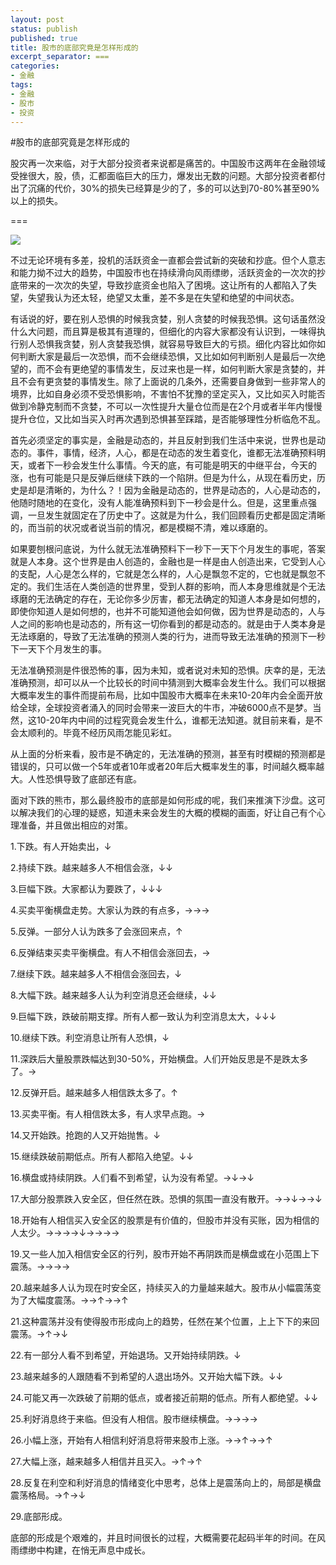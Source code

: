 ```yaml
---
layout: post
status: publish
published: true
title: 股市的底部究竟是怎样形成的
excerpt_separator: ===
categories:
- 金融
tags:
- 金融
- 股市
- 投资
---
```



#股市的底部究竟是怎样形成的

股灾再一次来临，对于大部分投资者来说都是痛苦的。中国股市这两年在金融领域受挫很大，股，债，汇都面临巨大的压力，爆发出无数的问题。大部分投资者都付出了沉痛的代价，30%的损失已经算是少的了，多的可以达到70-80%甚至90%以上的损失。

===

<img class="alignnone size-full wp-image-355" src="/assets/金融/股市的底部究竟是怎样形成的1.png" />

不过无论环境有多差，投机的活跃资金一直都会尝试新的突破和抄底。但个人意志和能力拗不过大的趋势，中国股市也在持续滑向风雨缥缈，活跃资金的一次次的抄底带来的一次次的失望，导致抄底资金也陷入了困境。这让所有的人都陷入了失望，失望我认为还太轻，绝望又太重，差不多是在失望和绝望的中间状态。

有话说的好，要在别人恐惧的时候我贪婪，别人贪婪的时候我恐惧。这句话虽然没什么大问题，而且算是极其有道理的，但细化的内容大家都没有认识到，一味得执行别人恐惧我贪婪，别人贪婪我恐惧，就容易导致巨大的亏损。细化内容比如你如何判断大家是最后一次恐惧，而不会继续恐惧，又比如如何判断别人是最后一次绝望的，而不会有更绝望的事情发生，反过来也是一样，如何判断大家是贪婪的，并且不会有更贪婪的事情发生。除了上面说的几条外，还需要自身做到一些非常人的境界，比如自身必须不受恐惧影响，不害怕不犹豫的坚定买入，又比如买入时能否做到冷静克制而不贪婪，不可以一次性提升大量仓位而是在2个月或者半年内慢慢提升仓位，又比如当买入时再次遇到恐惧甚至踩踏，是否能够理性分析临危不乱。

首先必须坚定的事实是，金融是动态的，并且反射到我们生活中来说，世界也是动态的。事件，事情，经济，人心，都是在动态的发生着变化，谁都无法准确预料明天，或者下一秒会发生什么事情。今天的底，有可能是明天的中继平台，今天的涨，也有可能是只是反弹后继续下跌的一个陷阱。但是为什么，从现在看历史，历史是却是清晰的，为什么？！因为金融是动态的，世界是动态的，人心是动态的，他随时随地的在变化，没有人能准确预料到下一秒会是什么。但是，这里重点强调，一旦发生就固定在了历史中了。这就是为什么，我们回顾看历史都是固定清晰的，而当前的状况或者说当前的情况，都是模糊不清，难以琢磨的。

如果要刨根问底说，为什么就无法准确预料下一秒下一天下个月发生的事呢，答案就是人本身。这个世界是由人创造的，金融也是一样是由人创造出来，它受到人心的支配，人心是怎么样的，它就是怎么样的，人心是飘忽不定的，它也就是飘忽不定的。我们生活在人类创造的世界里，受到人群的影响，而人本身思维就是个无法琢磨的无法确定的存在，无论你多少厉害，都无法确定的知道人本身是如何想的，即使你知道人是如何想的，也并不可能知道他会如何做，因为世界是动态的，人与人之间的影响也是动态的，所有这一切你看到的都是动态的。就是由于人类本身是无法琢磨的，导致了无法准确的预测人类的行为，进而导致无法准确的预测下一秒下一天下个月发生的事。

无法准确预测是件很恐怖的事，因为未知，或者说对未知的恐惧。庆幸的是，无法准确预测，却可以从一个比较长的时间中猜测到大概率会发生什么。我们可以根据大概率发生的事件而提前布局，比如中国股市大概率在未来10-20年内会全面开放给全球，全球投资者涌入的同时会带来一波巨大的牛市，冲破6000点不是梦。当然，这10-20年内中间的过程究竟会发生什么，谁都无法知道。就目前来看，是不会太顺利的。毕竟不经历风雨怎能见彩虹。

从上面的分析来看，股市是不确定的，无法准确的预测，甚至有时模糊的预测都是错误的，只可以做一个5年或者10年或者20年后大概率发生的事，时间越久概率越大。人性恐惧导致了底部还有底。

面对下跌的熊市，那么最终股市的底部是如何形成的呢，我们来推演下沙盘。这可以解决我们的心理的疑惑，知道未来会发生的大概的模糊的画面，好让自己有个心理准备，并且做出相应的对策。

1.下跌。有人开始卖出，↓

2.持续下跌。越来越多人不相信会涨，↓↓

3.巨幅下跌。大家都认为要跌了，↓↓↓

4.买卖平衡横盘走势。大家认为跌的有点多，→→→

5.反弹。一部分人认为跌多了会涨回来点，↑

6.反弹结束买卖平衡横盘。有人不相信会涨回去，→

7.继续下跌。越来越多人不相信会涨回去，↓

8.大幅下跌。越来越多人认为利空消息还会继续，↓↓

9.巨幅下跌，跌破前期支撑。所有人都一致认为利空消息太大，↓↓↓

10.继续下跌。利空消息让所有人恐惧，↓

11.深跌后大量股票跌幅达到30-50%，开始横盘。人们开始反思是不是跌太多了。→

12.反弹开启。越来越多人相信跌太多了。↑

13.买卖平衡。有人相信跌太多，有人求早点跑。→

14.又开始跌。抢跑的人又开始抛售。↓

15.继续跌破前期低点。所有人都陷入绝望。↓↓

16.横盘或持续阴跌。人们看不到希望，认为没有希望。→↓→↓

17.大部分股票跌入安全区，但任然在跌。恐惧的氛围一直没有散开。→→↓→→↓

18.开始有人相信买入安全区的股票是有价值的，但股市并没有买账，因为相信的人太少。→→→→↓→→→→

19.又一些人加入相信安全区的行列，股市开始不再阴跌而是横盘或在小范围上下震荡。→→→→

20.越来越多人认为现在时安全区，持续买入的力量越来越大。股市从小幅震荡变为了大幅度震荡。→→↑→→↑

21.这种震荡并没有使得股市形成向上的趋势，任然在某个位置，上上下下的来回震荡。→↑→↓

22.有一部分人看不到希望，开始退场。又开始持续阴跌。↓

23.越来越多的人跟随看不到希望的人退出场外。又开始大幅下跌。↓↓

24.可能又再一次跌破了前期的低点，或者接近前期的低点。所有人都绝望。↓↓

25.利好消息终于来临。但没有人相信。股市继续横盘。→→→→

26.小幅上涨，开始有人相信利好消息将带来股市上涨。→→↑→→↑

27.大幅上涨，越来越多人相信并且买入。→↑→↑

28.反复在利空和利好消息的情绪变化中思考，总体上是震荡向上的，局部是横盘震荡格局。→↑→↓

29.底部形成。

底部的形成是个艰难的，并且时间很长的过程，大概需要花起码半年的时间。在风雨缥缈中构建，在悄无声息中成长。


